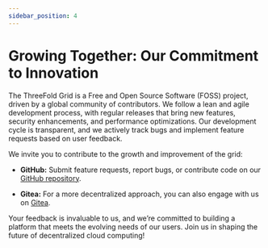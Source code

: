 ```yaml
---
sidebar_position: 4
---
```


# Growing Together: Our Commitment to Innovation

The ThreeFold Grid is a Free and Open Source Software (FOSS) project, driven by a global community of contributors. We follow a lean and agile development process, with regular releases that bring new features, security enhancements, and performance optimizations. Our development cycle is transparent, and we actively track bugs and implement feature requests based on user feedback.

We invite you to contribute to the growth and improvement of the grid:

- **GitHub:** Submit feature requests, report bugs, or contribute code on our [GitHub repository](https://github.com/threefoldtech).

- **Gitea:** For a more decentralized approach, you can also engage with us on [Gitea](https://git.ourworld.tf).

Your feedback is invaluable to us, and we’re committed to building a platform that meets the evolving needs of our users. Join us in shaping the future of decentralized cloud computing!